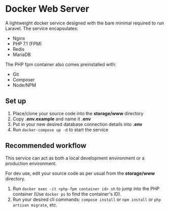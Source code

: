 # Docker Web Server
A lightweight docker service designed with the bare minimal required to run Laravel. The service encapsulates:
* Nginx
* PHP 7.1 (FPM)
* Redis
* MariaDB

The PHP fpm container also comes preinstalled with:
* Git
* Composer
* Node/NPM

## Set up
1. Place/clone your source code into the **storage/www** directory
2. Copy **.env.example** and name it **.env**
3. Put in your new desired database connection details into **.env**
4. Run ``docker-compose up -d`` to start the service

## Recommended workflow
This service can act as both a local development environment or a production environment.

For dev use, edit your source code as per usual from the **storage/www** directory. 
1. Run ``docker exec -it <php-fpm container id> sh`` to jump into the PHP container (Use ``docker ps`` to find the container's ID).
2. Run your desired cli commands: ``compose install`` or ``npm install`` or ``php artisan migrate``, etc.